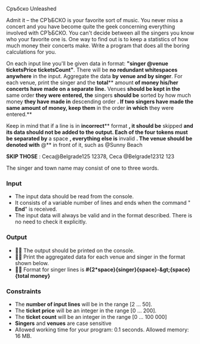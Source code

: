 Сръбско Unleashed

Admit it – the СРЪБСКО is your favorite sort of music. You never miss a concert and you have become quite the geek concerning everything involved with СРЪБСКО. You can&#39;t decide between all the singers you know who your favorite one is. One way to find out is to keep a statistics of how much money their concerts make. Write a program that does all the boring calculations for you.

On each input line you&#39;ll be given data in format: **&quot;singer @venue ticketsPrice ticketsCount&quot;**. There will be **no redundant whitespaces anywhere** in the input. Aggregate the data **by venue and by singer**. For each venue, print the singer and the **total**** amount **of money his/her concerts have made on a separate line.** Venues **should be kept in the** same order **they were entered, the** singers **should be** sorted by how much money **they have made in** descending order **. If two singers have made the same amount of money, keep them** in the order **in which** they were entered.**

Keep in mind that if a line is in **incorrect**** format **, it should be** skipped **and its data should not be added to the output. Each of the four tokens must be separated by** a space **, everything else is** invalid **. The venue should be denoted with** @** in front of it, such as @Sunny Beach

**SKIP THOSE** : Ceca@Belgrade125 12378, Ceca @Belgrade12312 123

The singer and town name may consist of one to three words.

### Input

- The input data should be read from the console.
- It consists of a variable number of lines and ends when the command &quot; **End**&quot; is received.
- The input data will always be valid and in the format described. There is no need to check it explicitly.

### Output

- **** The output should be printed on the console.
- **** Print the aggregated data for each venue and singer in the format shown below.
- **** Format for singer lines is **#{2\*space}{singer}{space}-\&gt;{space}{total money}**

### Constraints

- The **number of input lines** will be in the range [2 … 50].
- The **ticket price** will be an integer in the range [0 … 200].
- The **ticket count** will be an integer in the range [0 … 100 000]
- **Singers** and **venues** are case sensitive
- Allowed working time for your program: 0.1 seconds. Allowed memory: 16 MB.